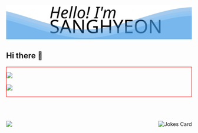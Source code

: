 <p align='cneter'>
  <img src='https://raw.githubusercontent.com/4anghyeon/4anghyeon/8957f47d343ec257e9c5d8d572e840e1e0c668a3/background.svg' />
</div>

</p>

## Hi there 👋
<div style='border: 1px solid red'>
  <p style='display: flex'>
  <a href="mailto:uphyeon@kakao.com" target="_blank"><img width='250px' src="https://img.shields.io/badge/uphyeon@kakao.com-ffd43b?style=flat-square&logo=Kakao&logoColor=212529"/></a>
</p>
<p>
<a href="https://4anghyeon.notion.site/sanghyeon-log-591bde737b334d7da0b2740120e146b4" target="_blank"><img width='100px' src="https://img.shields.io/badge/Notion-f1f3f5?style=flat-square&logo=Notion&logoColor=212529"/></a>
</p>
</div>


<br/>
<br/>
<br/>
<p>
  <a href="https://hits.seeyoufarm.com"><img src="https://hits.seeyoufarm.com/api/count/incr/badge.svg?url=https%3A%2F%2Fgithub.com%2F4anghyeon&count_bg=%234dabf7&title_bg=%23228be6&icon=github.svg&icon_color=%23E7E7E7&title=hits&edge_flat=false"/></a>
  <img align='right' src="https://readme-jokes.vercel.app/api?bgColor=transparent&borderColor=%23339af0&qColor=%23a5d8ff&aColor=%234dabf7&textColor=%234dabf7" alt="Jokes Card" />
  </p>


